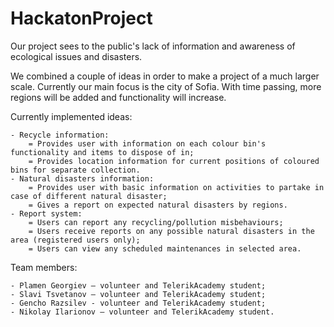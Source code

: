 HackatonProject
===============

Our project sees to the public's lack of information and awareness of ecological issues and disasters.

We combined a couple of ideas in order to make a project of a much larger scale. Currently our main focus is the city of Sofia.
With time passing, more regions will be added and functionality will increase.

Currently implemented ideas:

	- Recycle information:
		= Provides user with information on each colour bin's functionality and items to dispose of in;
		= Provides location information for current positions of coloured bins for separate collection.
	- Natural disasters information:
		= Provides user with basic information on activities to partake in case of different natural disaster;
		= Gives a report on expected natural disasters by regions.
	- Report system:
		= Users can report any recycling/pollution misbehaviours;
		= Users receive reports on any possible natural disasters in the area (registered users only);
		= Users can view any scheduled maintenances in selected area.		
		
Team members:

	- Plamen Georgiev – volunteer and TelerikAcademy student;
	- Slavi Tsvetanov – volunteer and TelerikAcademy student;
	- Gencho Razsilev - volunteer and TelerikAcademy student;
	- Nikolay Ilarionov – volunteer and TelerikAcademy student.
